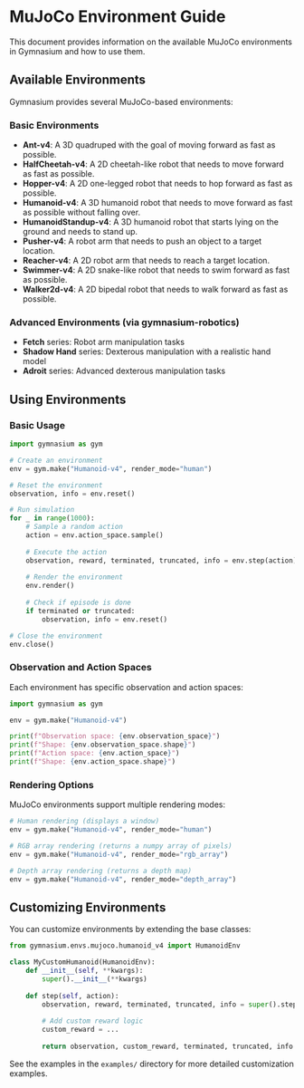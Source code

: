 # MuJoCo Environment Guide

This document provides information on the available MuJoCo environments in Gymnasium and how to use them.

## Available Environments

Gymnasium provides several MuJoCo-based environments:

### Basic Environments

- **Ant-v4**: A 3D quadruped with the goal of moving forward as fast as possible.
- **HalfCheetah-v4**: A 2D cheetah-like robot that needs to move forward as fast as possible.
- **Hopper-v4**: A 2D one-legged robot that needs to hop forward as fast as possible.
- **Humanoid-v4**: A 3D humanoid robot that needs to move forward as fast as possible without falling over.
- **HumanoidStandup-v4**: A 3D humanoid robot that starts lying on the ground and needs to stand up.
- **Pusher-v4**: A robot arm that needs to push an object to a target location.
- **Reacher-v4**: A 2D robot arm that needs to reach a target location.
- **Swimmer-v4**: A 2D snake-like robot that needs to swim forward as fast as possible.
- **Walker2d-v4**: A 2D bipedal robot that needs to walk forward as fast as possible.

### Advanced Environments (via gymnasium-robotics)

- **Fetch** series: Robot arm manipulation tasks
- **Shadow Hand** series: Dexterous manipulation with a realistic hand model
- **Adroit** series: Advanced dexterous manipulation tasks

## Using Environments

### Basic Usage

```python
import gymnasium as gym

# Create an environment
env = gym.make("Humanoid-v4", render_mode="human")

# Reset the environment
observation, info = env.reset()

# Run simulation
for _ in range(1000):
    # Sample a random action
    action = env.action_space.sample()
    
    # Execute the action
    observation, reward, terminated, truncated, info = env.step(action)
    
    # Render the environment
    env.render()
    
    # Check if episode is done
    if terminated or truncated:
        observation, info = env.reset()

# Close the environment
env.close()
```

### Observation and Action Spaces

Each environment has specific observation and action spaces:

```python
import gymnasium as gym

env = gym.make("Humanoid-v4")

print(f"Observation space: {env.observation_space}")
print(f"Shape: {env.observation_space.shape}")
print(f"Action space: {env.action_space}")
print(f"Shape: {env.action_space.shape}")
```

### Rendering Options

MuJoCo environments support multiple rendering modes:

```python
# Human rendering (displays a window)
env = gym.make("Humanoid-v4", render_mode="human")

# RGB array rendering (returns a numpy array of pixels)
env = gym.make("Humanoid-v4", render_mode="rgb_array")

# Depth array rendering (returns a depth map)
env = gym.make("Humanoid-v4", render_mode="depth_array")
```

## Customizing Environments

You can customize environments by extending the base classes:

```python
from gymnasium.envs.mujoco.humanoid_v4 import HumanoidEnv

class MyCustomHumanoid(HumanoidEnv):
    def __init__(self, **kwargs):
        super().__init__(**kwargs)
        
    def step(self, action):
        observation, reward, terminated, truncated, info = super().step(action)
        
        # Add custom reward logic
        custom_reward = ...
        
        return observation, custom_reward, terminated, truncated, info
```

See the examples in the `examples/` directory for more detailed customization examples.
